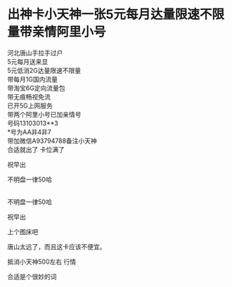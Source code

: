 # 出神卡小天神一张5元每月达量限速不限量带亲情阿里小号


河北唐山手拉手过户<br />
5元每月送来显<br />
5元低消2G达量限速不限量<br />
带每月1G国内流量<br />
带淘宝6G定向流量包<br />
带无痕畅视免流<br />
已开5G上网服务<br />
带两个阿里小号已加亲情号<br />
号码13103013**3<br />
*号为AA非4非7<br />
带加微信A93794788备注小天神<br />
合适就出了 卡位满了

祝早出

不明盘一律50哈



<br />
不明盘一律50哈

祝早出<br />


上个图床吧

唐山太远了，而且这卡应该不便宜。

抵消小天神500左右 行情

合适是个很妙的词
